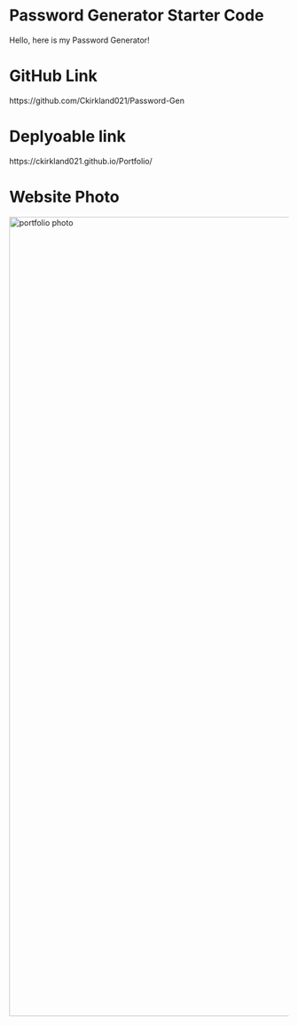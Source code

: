 # Password Generator Starter Code

Hello, here is my Password Generator!

<h1>GitHub Link</h1>
https://github.com/Ckirkland021/Password-Gen


<h1>Deplyoable link</h1>
https://ckirkland021.github.io/Portfolio/


<h1>Website Photo</h1>
<img width="1440" alt="portfolio photo" src="https://user-images.githubusercontent.com/125106964/223320796-5b42ee9b-65dc-4e7b-9a85-13f341ef6acc.png">
